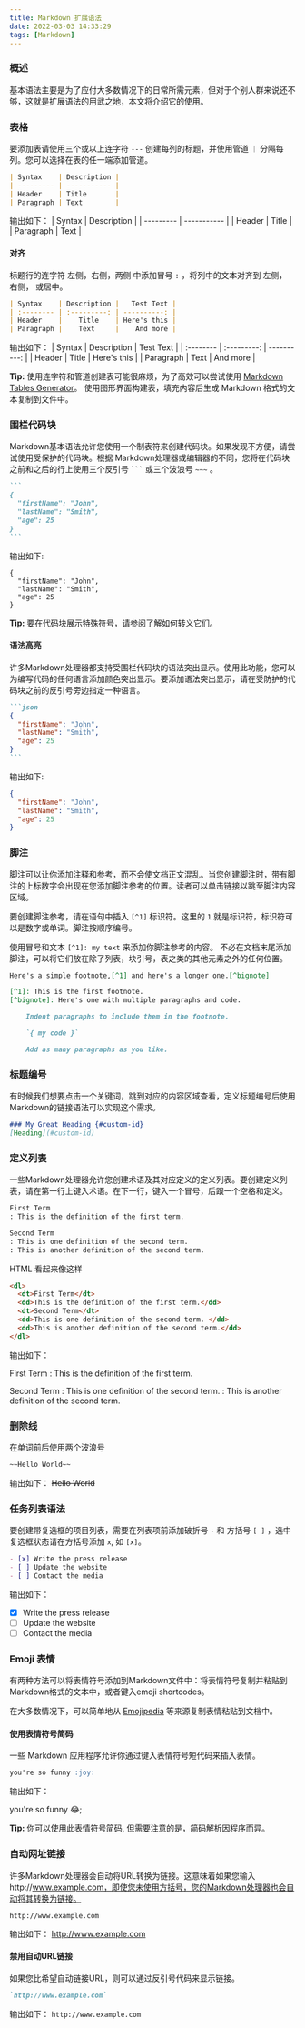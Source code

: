 ```yaml
---
title: Markdown 扩展语法
date: 2022-03-03 14:33:29
tags: [Markdown]
---
```


### 概述

基本语法主要是为了应付大多数情况下的日常所需元素，但对于个别人群来说还不够，这就是扩展语法的用武之地，本文将介绍它的使用。

<!-- more -->

### 表格

要添加表请使用三个或以上连字符 `---` 创建每列的标题，并使用管道 `｜` 分隔每列。您可以选择在表的任一端添加管道。

```Markdown
| Syntax    | Description |
| --------- | ----------- |
| Header    | Title       |
| Paragraph | Text        |
```

输出如下：
| Syntax    | Description |
| --------- | ----------- |
| Header    | Title       |
| Paragraph | Text        |

#### 对齐

标题行的连字符 左侧，右侧，两侧 中添加冒号 `:` ，将列中的文本对齐到 左侧， 右侧， 或居中。

```Markdown
| Syntax    | Description |   Test Text |
| :-------- | :---------: | ----------: |
| Header    |    Title    | Here's this |
| Paragraph |    Text     |    And more |
```

 输出如下：
 | Syntax    | Description |   Test Text |
 | :-------- | :---------: | ----------: |
 | Header    |    Title    | Here's this |
 | Paragraph |    Text     |    And more |


**Tip:** 使用连字符和管道创建表可能很麻烦，为了高效可以尝试使用 [Markdown Tables Generator]([http://127](https://www.tablesgenerator.com/markdown_tables))。
使用图形界面构建表，填充内容后生成 Markdown 格式的文本复制到文件中。


### 围栏代码块

Markdown基本语法允许您使用一个制表符来创建代码块。如果发现不方便，请尝试使用受保护的代码块。根据 Markdown处理器或编辑器的不同，您将在代码块之前和之后的行上使用三个反引号 `` ``` `` 或三个波浪号 `~~~` 。

````Markdown
```
{
  "firstName": "John",
  "lastName": "Smith",
  "age": 25
}
```
````

输出如下:

```
{
  "firstName": "John",
  "lastName": "Smith",
  "age": 25
}
```

**Tip:** 要在代码块展示特殊符号，请参阅了解如何转义它们。

#### 语法高亮

许多Markdown处理器都支持受围栏代码块的语法突出显示。使用此功能，您可以为编写代码的任何语言添加颜色突出显示。要添加语法突出显示，请在受防护的代码块之前的反引号旁边指定一种语言。

````Markdown
```json
{
  "firstName": "John",
  "lastName": "Smith",
  "age": 25
}
```
````

输出如下:

```json
{
  "firstName": "John",
  "lastName": "Smith",
  "age": 25
}
```

### 脚注

脚注可以让你添加注释和参考，而不会使文档正文混乱。当您创建脚注时，带有脚注的上标数字会出现在您添加脚注参考的位置。读者可以单击链接以跳至脚注内容区域。

要创建脚注参考，请在语句中插入 `[^1]` 标识符。这里的 `1` 就是标识符，标识符可以是数字或单词。脚注按顺序编号。

使用冒号和文本 `[^1]: my text` 来添加你脚注参考的内容。 不必在文档末尾添加脚注，可以将它们放在除了列表，块引号，表之类的其他元素之外的任何位置。

```Markdown
Here's a simple footnote,[^1] and here's a longer one.[^bignote]

[^1]: This is the first footnote.
[^bignote]: Here's one with multiple paragraphs and code.

    Indent paragraphs to include them in the footnote.

    `{ my code }`

    Add as many paragraphs as you like.

```
### 标题编号

有时候我们想要点击一个关键词，跳到对应的内容区域查看，定义标题编号后使用 Markdown的链接语法可以实现这个需求。

```Markdown
### My Great Heading {#custom-id}
[Heading](#custom-id)
```

### 定义列表

一些Markdown处理器允许您创建术语及其对应定义的定义列表。要创建定义列表，请在第一行上键入术语。在下一行，键入一个冒号，后跟一个空格和定义。

```Markdown
First Term
: This is the definition of the first term.

Second Term
: This is one definition of the second term.
: This is another definition of the second term.
```

HTML 看起来像这样

```Html
<dl>
  <dt>First Term</dt>
  <dd>This is the definition of the first term.</dd>
  <dt>Second Term</dt>
  <dd>This is one definition of the second term. </dd>
  <dd>This is another definition of the second term.</dd>
</dl>
```

输出如下：

First Term
: This is the definition of the first term.

Second Term
: This is one definition of the second term.
: This is another definition of the second term.

### 删除线

在单词前后使用两个波浪号

```Markdown
~~Hello World~~
```
输出如下：
~~Hello World~~

### 任务列表语法

要创建带复选框的项目列表，需要在列表项前添加破折号 `-` 和 方括号 `[ ]` ，选中复选框状态请在方括号添加 `x`, 如 `[x]`。

```Markdown
- [x] Write the press release
- [ ] Update the website
- [ ] Contact the media

```

 输出如下：

- [x] Write the press release
- [ ] Update the website
- [ ] Contact the media

### Emoji 表情

有两种方法可以将表情符号添加到Markdown文件中：将表情符号复制并粘贴到Markdown格式的文本中，或者键入emoji shortcodes。

在大多数情况下，可以简单地从 [Emojipedia](https://emojipedia.org/) 等来源复制表情粘贴到文档中。

#### 使用表情符号简码

一些 Markdown 应用程序允许你通过键入表情符号短代码来插入表情。
```Markdown
you're so funny :joy:
```
输出如下：

you're so funny :joy:;

**Tip:** 你可以使用此[表情符号简码](https://gist.github.com/rxaviers/7360908), 但需要注意的是，简码解析因程序而异。

### 自动网址链接

许多Markdown处理器会自动将URL转换为链接。这意味着如果您输入http://www.example.com，即使您未使用方括号，您的Markdown处理器也会自动将其转换为链接。

`http://www.example.com`

输出如下：
http://www.example.com

#### 禁用自动URL链接

如果您比希望自动链接URL，则可以通过反引号代码来显示链接。

```Markdown
`http://www.example.com`
```

输出如下：
`http://www.example.com`